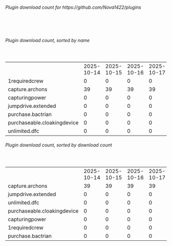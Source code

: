 <h6>Plugin download count for https://github.com/Nova1422/plugins</h6><br>
<br>
<h6>Plugin download count, sorted by name</h6><sub><sup><br>
<table>
	<tr>
		<td></td>
		<td>2025-10-14</td>
		<td>2025-10-15</td>
		<td>2025-10-16</td>
		<td>2025-10-17</td>
		<td>2025-10-18</td>
		<td>2025-10-19</td>
		<td>2025-10-20</td>
		<td>today +</td>
	</tr>
	<tr>
		<td>1requiredcrew</td>
		<td>0</td>
		<td>0</td>
		<td>0</td>
		<td>0</td>
		<td>0</td>
		<td>7</td>
		<td>11</td>
		<td>+ 4</td>
	</tr>
	<tr>
		<td>capture.archons</td>
		<td>39</td>
		<td>39</td>
		<td>39</td>
		<td>39</td>
		<td>55</td>
		<td>68</td>
		<td>78</td>
		<td>+ 10</td>
	</tr>
	<tr>
		<td>capturingpower</td>
		<td>0</td>
		<td>0</td>
		<td>0</td>
		<td>0</td>
		<td>0</td>
		<td>7</td>
		<td>14</td>
		<td>+ 7</td>
	</tr>
	<tr>
		<td>jumpdrive.extended</td>
		<td>0</td>
		<td>0</td>
		<td>0</td>
		<td>0</td>
		<td>48</td>
		<td>63</td>
		<td>74</td>
		<td>+ 11</td>
	</tr>
	<tr>
		<td>purchase.bactrian</td>
		<td>0</td>
		<td>0</td>
		<td>0</td>
		<td>0</td>
		<td>0</td>
		<td>5</td>
		<td>9</td>
		<td>+ 4</td>
	</tr>
	<tr>
		<td>purchaseable.cloakingdevice</td>
		<td>0</td>
		<td>0</td>
		<td>0</td>
		<td>0</td>
		<td>3</td>
		<td>12</td>
		<td>18</td>
		<td>+ 6</td>
	</tr>
	<tr>
		<td>unlimited.dfc</td>
		<td>0</td>
		<td>0</td>
		<td>0</td>
		<td>0</td>
		<td>20</td>
		<td>32</td>
		<td>40</td>
		<td>+ 8</td>
	</tr>
</table>
</sub></sup>
<h6>Plugin download count, sorted by download count</h6><sub><sup><br>
<table>
	<tr>
		<td></td>
		<td>2025-10-14</td>
		<td>2025-10-15</td>
		<td>2025-10-16</td>
		<td>2025-10-17</td>
		<td>2025-10-18</td>
		<td>2025-10-19</td>
		<td>2025-10-20</td>
		<td>today +</td>
	</tr>
	<tr>
		<td>capture.archons</td>
		<td>39</td>
		<td>39</td>
		<td>39</td>
		<td>39</td>
		<td>55</td>
		<td>68</td>
		<td>78</td>
		<td>+ 10</td>
	</tr>
	<tr>
		<td>jumpdrive.extended</td>
		<td>0</td>
		<td>0</td>
		<td>0</td>
		<td>0</td>
		<td>48</td>
		<td>63</td>
		<td>74</td>
		<td>+ 11</td>
	</tr>
	<tr>
		<td>unlimited.dfc</td>
		<td>0</td>
		<td>0</td>
		<td>0</td>
		<td>0</td>
		<td>20</td>
		<td>32</td>
		<td>40</td>
		<td>+ 8</td>
	</tr>
	<tr>
		<td>purchaseable.cloakingdevice</td>
		<td>0</td>
		<td>0</td>
		<td>0</td>
		<td>0</td>
		<td>3</td>
		<td>12</td>
		<td>18</td>
		<td>+ 6</td>
	</tr>
	<tr>
		<td>capturingpower</td>
		<td>0</td>
		<td>0</td>
		<td>0</td>
		<td>0</td>
		<td>0</td>
		<td>7</td>
		<td>14</td>
		<td>+ 7</td>
	</tr>
	<tr>
		<td>1requiredcrew</td>
		<td>0</td>
		<td>0</td>
		<td>0</td>
		<td>0</td>
		<td>0</td>
		<td>7</td>
		<td>11</td>
		<td>+ 4</td>
	</tr>
	<tr>
		<td>purchase.bactrian</td>
		<td>0</td>
		<td>0</td>
		<td>0</td>
		<td>0</td>
		<td>0</td>
		<td>5</td>
		<td>9</td>
		<td>+ 4</td>
	</tr>
</table>
</sub></sup>

